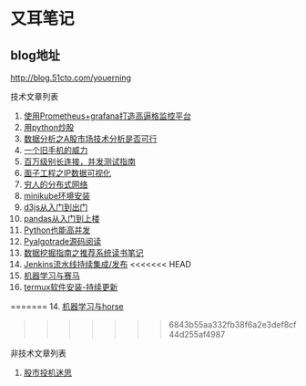 # 又耳笔记
## blog地址
http://blog.51cto.com/youerning

技术文章列表
1. [使用Prometheus+grafana打造高逼格监控平台](https://github.com/youerning/blog/tree/master/prometheus)
2. [用python炒股](https://github.com/youerning/blog/tree/master/python-trade)
3. [数据分析之A股市场技术分析是否可行](https://github.com/youerning/blog/tree/master/stock-analysis)
4. [一个旧手机的威力](https://github.com/youerning/blog/tree/master/old-phone)
5. [百万级别长连接，并发测试指南](https://github.com/youerning/blog/tree/master/locust-test)
6. [面子工程之IP数据可视化](https://github.com/youerning/blog/tree/master/ip-visualize)
7. [穷人的分布式网络](https://github.com/youerning/blog/tree/master/fastvpn)
8. [minikube环境安装](https://github.com/youerning/blog/tree/master/minikube)
9. [d3js从入门到出门](https://github.com/youerning/blog/tree/master/d3js)
10. [pandas从入门到上楼](https://github.com/youerning/blog/tree/master/pandas)
11. [Python也能高并发](https://github.com/youerning/blog/tree/master/asyncio)
11. [Pyalgotrade源码阅读](https://github.com/youerning/blog/tree/master/pyalgotrade-code-read)
12. [数据挖掘指南之推荐系统读书笔记](https://github.com/youerning/blog/tree/master/data-mining_chapter01)
13. [Jenkins流水线持续集成/发布](https://github.com/youerning/blog/tree/master/cicd)
<<<<<<< HEAD
14. [机器学习与赛马](https://github.com/youerning/blog/tree/master/ml_and_horse_race)
14. [termux软件安装-持续更新](https://github.com/youerning/blog/tree/master/termux)

=======
14. [机器学习与horse](https://github.com/youerning/blog/tree/master/ml_and_horse_race)
>>>>>>> 6843b55aa332fb38f6a2e3def8cf44d255af4987

非技术文章列表
1. [股市投机迷思](https://github.com/youerning/blog/tree/master/stock-in-thought)
